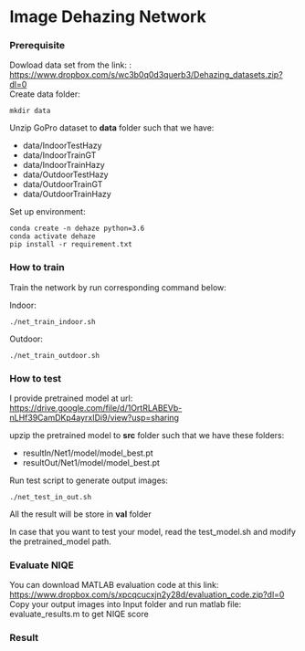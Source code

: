 Image Dehazing Network
======================
### Prerequisite

Dowload data set from the link: : https://www.dropbox.com/s/wc3b0q0d3querb3/Dehazing_datasets.zip?dl=0  \
Create data folder:

```mkdir data``` 

Unzip GoPro dataset to **data** folder such that we have:
- data/IndoorTestHazy 
- data/IndoorTrainGT
- data/IndoorTrainHazy
- data/OutdoorTestHazy 
- data/OutdoorTrainGT
- data/OutdoorTrainHazy

Set up environment:

```conda create -n dehaze python=3.6```\
```conda activate dehaze```\
```pip install -r requirement.txt```

### How to train 
Train the network by run corresponding command below:

Indoor:

```./net_train_indoor.sh``` 

Outdoor:

```./net_train_outdoor.sh```

### How to test 
I provide pretrained model at url: https://drive.google.com/file/d/1OrtRLABEVb-nLHf39CamDKp4ayrxIDi9/view?usp=sharing

upzip the pretrained model to **src** folder such that we have these folders:
- resultIn/Net1/model/model_best.pt
- resultOut/Net1/model/model_best.pt

Run test script to generate output images:

```./net_test_in_out.sh```

All the result will be store in **val** folder

In case that you want to test your model, read the test_model.sh and modify the pretrained_model path.

### Evaluate NIQE

You can download MATLAB evaluation code at this link: https://www.dropbox.com/s/xpcqcucxjn2y28d/evaluation_code.zip?dl=0 \
Copy your output images into Input folder and run matlab file: evaluate_results.m to get NIQE score
 
### Result

